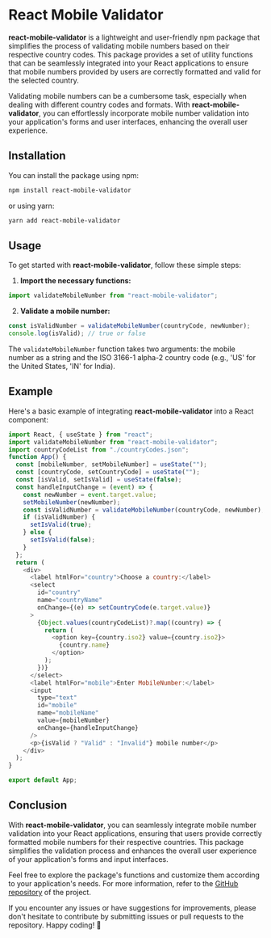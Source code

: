 # React Mobile Validator

**react-mobile-validator** is a lightweight and user-friendly npm package that simplifies the process of validating mobile numbers based on their respective country codes. This package provides a set of utility functions that can be seamlessly integrated into your React applications to ensure that mobile numbers provided by users are correctly formatted and valid for the selected country.

Validating mobile numbers can be a cumbersome task, especially when dealing with different country codes and formats. With **react-mobile-validator**, you can effortlessly incorporate mobile number validation into your application's forms and user interfaces, enhancing the overall user experience.

## Installation

You can install the package using npm:

```bash
npm install react-mobile-validator
```

or using yarn:

```bash
yarn add react-mobile-validator
```

## Usage

To get started with **react-mobile-validator**, follow these simple steps:

1. **Import the necessary functions:**

```javascript
import validateMobileNumber from "react-mobile-validator";
```

2. **Validate a mobile number:**

```javascript
const isValidNumber = validateMobileNumber(countryCode, newNumber);
console.log(isValid); // true or false
```

The `validateMobileNumber` function takes two arguments: the mobile number as a string and the ISO 3166-1 alpha-2 country code (e.g., 'US' for the United States, 'IN' for India).

## Example

Here's a basic example of integrating **react-mobile-validator** into a React component:

```javascript
import React, { useState } from "react";
import validateMobileNumber from "react-mobile-validator";
import countryCodeList from "./countryCodes.json";
function App() {
  const [mobileNumber, setMobileNumber] = useState("");
  const [countryCode, setCountryCode] = useState("");
  const [isValid, setIsValid] = useState(false);
  const handleInputChange = (event) => {
    const newNumber = event.target.value;
    setMobileNumber(newNumber);
    const isValidNumber = validateMobileNumber(countryCode, newNumber);
    if (isValidNumber) {
      setIsValid(true);
    } else {
      setIsValid(false);
    }
  };
  return (
    <div>
      <label htmlFor="country">Choose a country:</label>
      <select
        id="country"
        name="countryName"
        onChange={(e) => setCountryCode(e.target.value)}
      >
        {Object.values(countryCodeList)?.map((country) => {
          return (
            <option key={country.iso2} value={country.iso2}>
              {country.name}
            </option>
          );
        })}
      </select>
      <label htmlFor="mobile">Enter MobileNumber:</label>
      <input
        type="text"
        id="mobile"
        name="mobileName"
        value={mobileNumber}
        onChange={handleInputChange}
      />
      <p>{isValid ? "Valid" : "Invalid"} mobile number</p>
    </div>
  );
}

export default App;
```

## Conclusion

With **react-mobile-validator**, you can seamlessly integrate mobile number validation into your React applications, ensuring that users provide correctly formatted mobile numbers for their respective countries. This package simplifies the validation process and enhances the overall user experience of your application's forms and input interfaces.

Feel free to explore the package's functions and customize them according to your application's needs. For more information, refer to the [GitHub repository](https://github.com/mikenindianic/react-mobile-validator) of the project.

If you encounter any issues or have suggestions for improvements, please don't hesitate to contribute by submitting issues or pull requests to the repository. Happy coding! 🚀
